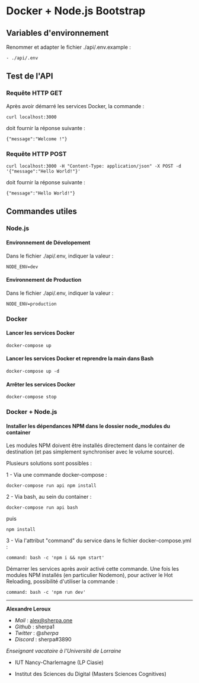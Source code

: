 # Docker + Node.js Bootstrap

## Variables d'environnement

Renommer et adapter le fichier ./api/.env.example :

```
- ./api/.env
```

## Test de l'API

### Requête HTTP GET

Après avoir démarré les services Docker, la commande :

`curl localhost:3000`

doit fournir la réponse suivante :

`{"message":"Welcome !"}`

### Requête HTTP POST

`curl localhost:3000 -H "Content-Type: application/json" -X POST -d '{"message":"Hello World!"}'`

doit fournir la réponse suivante :

`{"message":"Hello World!"}`

## Commandes utiles

### Node.js

#### Environnement de Dévelopement

Dans le fichier ./api/.env, indiquer la valeur :

`NODE_ENV=dev`

#### Environnement de Production

Dans le fichier ./api/.env, indiquer la valeur :

`NODE_ENV=production`

### Docker

#### Lancer les services Docker

```
docker-compose up
```

#### Lancer les services Docker et reprendre la main dans Bash

```
docker-compose up -d
```

#### Arrêter les services Docker

```
docker-compose stop
```

### Docker + Node.js

#### Installer les dépendances NPM dans le dossier node_modules du container

Les modules NPM doivent être installés directement dans le container de destination (et pas simplement synchroniser avec le volume source).

Plusieurs solutions sont possibles :

1 - Via une commande docker-compose :

`docker-compose run api npm install`

2 - Via bash, au sein du container :

`docker-compose run api bash`

puis

`npm install`

3 - Via l'attribut "command" du service dans le fichier docker-compose.yml :

`command: bash -c 'npm i && npm start'`

Démarrer les services après avoir activé cette commande.
Une fois les modules NPM installés (en particulier Nodemon), pour activer le Hot Reloading, possibilité d'utiliser la commande :

`command: bash -c 'npm run dev'`

---

**Alexandre Leroux**

- _Mail_ : alex@sherpa.one
- _Github_ : sherpa1
- _Twitter_ : @_sherpa_
- _Discord_ : sherpa#3890

_Enseignant vacataire à l'Université de Lorraine_

- IUT Nancy-Charlemagne (LP Ciasie)

- Institut des Sciences du Digital (Masters Sciences Cognitives)
